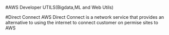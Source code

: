 #AWS Developer UTILS(Bigdata,ML and Web Utils)

#Direct Connect
 AWS Direct Connect is a network service that provides an alternative to using the internet to connect customer on permise sites to AWS 
 
 